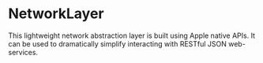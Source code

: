 # NetworkLayer
This lightweight network abstraction layer is built using Apple native APIs.
It can be used to dramatically simplify interacting with RESTful JSON web-services.

